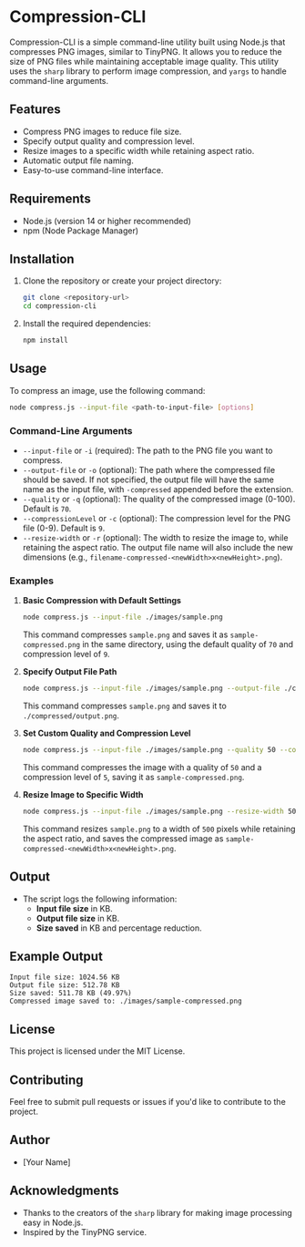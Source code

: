 # Compression-CLI

Compression-CLI is a simple command-line utility built using Node.js that compresses PNG images, similar to TinyPNG. It allows you to reduce the size of PNG files while maintaining acceptable image quality. This utility uses the `sharp` library to perform image compression, and `yargs` to handle command-line arguments.

## Features
- Compress PNG images to reduce file size.
- Specify output quality and compression level.
- Resize images to a specific width while retaining aspect ratio.
- Automatic output file naming.
- Easy-to-use command-line interface.

## Requirements
- Node.js (version 14 or higher recommended)
- npm (Node Package Manager)

## Installation
1. Clone the repository or create your project directory:
   ```bash
   git clone <repository-url>
   cd compression-cli
   ```
2. Install the required dependencies:
   ```bash
   npm install
   ```

## Usage
To compress an image, use the following command:

```bash
node compress.js --input-file <path-to-input-file> [options]
```

### Command-Line Arguments
- `--input-file` or `-i` (required): The path to the PNG file you want to compress.
- `--output-file` or `-o` (optional): The path where the compressed file should be saved. If not specified, the output file will have the same name as the input file, with `-compressed` appended before the extension.
- `--quality` or `-q` (optional): The quality of the compressed image (0-100). Default is `70`.
- `--compressionLevel` or `-c` (optional): The compression level for the PNG file (0-9). Default is `9`.
- `--resize-width` or `-r` (optional): The width to resize the image to, while retaining the aspect ratio. The output file name will also include the new dimensions (e.g., `filename-compressed-<newWidth>x<newHeight>.png`).

### Examples

1. **Basic Compression with Default Settings**
   ```bash
   node compress.js --input-file ./images/sample.png
   ```
   This command compresses `sample.png` and saves it as `sample-compressed.png` in the same directory, using the default quality of `70` and compression level of `9`.

2. **Specify Output File Path**
   ```bash
   node compress.js --input-file ./images/sample.png --output-file ./compressed/output.png
   ```
   This command compresses `sample.png` and saves it to `./compressed/output.png`.

3. **Set Custom Quality and Compression Level**
   ```bash
   node compress.js --input-file ./images/sample.png --quality 50 --compressionLevel 5
   ```
   This command compresses the image with a quality of `50` and a compression level of `5`, saving it as `sample-compressed.png`.

4. **Resize Image to Specific Width**
   ```bash
   node compress.js --input-file ./images/sample.png --resize-width 500
   ```
   This command resizes `sample.png` to a width of `500` pixels while retaining the aspect ratio, and saves the compressed image as `sample-compressed-<newWidth>x<newHeight>.png`.

## Output
- The script logs the following information:
  - **Input file size** in KB.
  - **Output file size** in KB.
  - **Size saved** in KB and percentage reduction.

## Example Output
```
Input file size: 1024.56 KB
Output file size: 512.78 KB
Size saved: 511.78 KB (49.97%)
Compressed image saved to: ./images/sample-compressed.png
```

## License
This project is licensed under the MIT License.

## Contributing
Feel free to submit pull requests or issues if you'd like to contribute to the project.

## Author
- [Your Name]

## Acknowledgments
- Thanks to the creators of the `sharp` library for making image processing easy in Node.js.
- Inspired by the TinyPNG service.

